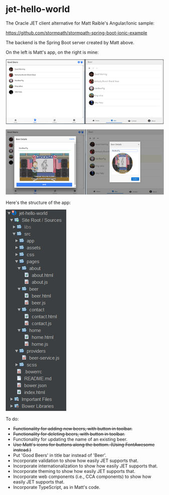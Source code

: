 # jet-hello-world

The Oracle JET client alternative for Matt Raible's Angular/Ionic sample:

https://github.com/stormpath/stormpath-spring-boot-ionic-example

The backend is the Spring Boot server created by Matt above.

On the left is Matt's app, on the right is mine:
<p><img src="src/assets/imgs/pic-1.png"/></p>
<p><img src="src/assets/imgs/pic-2.png"/></p>
<p>Here's the structure of the app:</p>
<p><img src="src/assets/imgs/pic-3.png"/></p>

To do:
- <strike>Functionality for adding new beers, with button in toolbar.</strike>
- <strike>Functionality for deleting beers, with button in toolbar.</strike>
- Functionality for updating the name of an existing beer.
- <strike>Use Matt's icons for buttons along the bottom. (Using FontAwesome instead.)</strike>
- Put 'Good Beers' in title bar instead of 'Beer'.
- Incorporate validation to show how easily JET supports that.
- Incorporate internationalization to show how easily JET supports that.
- Incorporate theming to show how easily JET supports that.
- Incorporate web components (i.e., CCA components) to show how easily JET supports that.
- Incorporate TypeScript, as in Matt's code.
